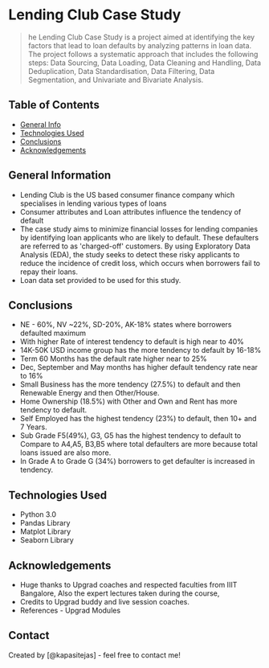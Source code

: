 # Lending Club Case Study
> he Lending Club Case Study is a project aimed at identifying the key factors that lead 
> to loan defaults by analyzing patterns in loan data. The project follows a systematic 
> approach that includes the following steps: Data Sourcing, Data Loading, 
> Data Cleaning and Handling, Data Deduplication, Data Standardisation, Data Filtering, 
> Data Segmentation, and Univariate and Bivariate Analysis.

## Table of Contents
* [General Info](#general-information)
* [Technologies Used](#technologies-used)
* [Conclusions](#conclusions)
* [Acknowledgements](#acknowledgements)

<!-- You can include any other section that is pertinent to your problem -->

## General Information
- Lending Club is the US based consumer finance company which specialises in lending various types of loans
- Consumer attributes and Loan attributes influence the tendency of default
- The case study aims to minimize financial losses for lending companies by identifying loan applicants who are likely to default. These defaulters are referred to as 'charged-off' customers. By using Exploratory Data Analysis (EDA), the study seeks to detect these risky applicants to reduce the incidence of credit loss, which occurs when borrowers fail to repay their loans.
- Loan data set provided to be used for this study. 

<!-- You don't have to answer all the questions - just the ones relevant to your project. -->

## Conclusions
- NE - 60%, NV ~22%, SD-20%, AK-18% states where borrowers defaulted maximum
- With higher Rate of interest tendency to default is high near to 40%
- 14K-50K USD income group has the more tendency to default by 16-18% 
- Term 60 Months has the default rate higher near to 25%
- Dec, September and May months has higher default tendency rate near to 16%
- Small Business has the more tendency (27.5%) to default and then Renewable Energy and then Other/House.   
- Home Ownership (18.5%) with Other and Own and Rent has more tendency to default.
- Self Employed has the highest tendency (23%) to default, then 10+ and 7 Years.
- Sub Grade F5(49%), G3, G5 has the highest tendency to default to Compare to A4,A5, B3,B5 where total defaulters are more because total loans issued are also more.
- In Grade A  to Grade G (34%) borrowers to get defaulter is increased in tendency. 


<!-- You don't have to answer all the questions - just the ones relevant to your project. -->


## Technologies Used
- Python 3.0
- Pandas Library 
- Matplot Library 
- Seaborn Library 

<!-- As the libraries versions keep on changing, it is recommended to mention the version of library used in this project -->

## Acknowledgements
- Huge thanks to Upgrad coaches and respected faculties from IIIT Bangalore, Also the expert lectures taken during the course, 
- Credits to Upgrad buddy and live session coaches.
- References - Upgrad Modules


## Contact
Created by [@kapasitejas] - feel free to contact me!


<!-- Optional -->
<!-- ## License -->
<!-- This project is open source and available under the [... License](). -->

<!-- You don't have to include all sections - just the one's relevant to your project -->